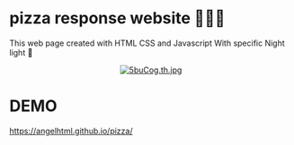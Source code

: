 # pizza response website 🍕🍕🍕
This web page created with HTML CSS and Javascript
With specific Night light 🌙
<center>
<a href="https://freeimage.host/i/5buCog"><img src="https://iili.io/5buCog.th.jpg" alt="5buCog.th.jpg" height="auto"></a>
</center>
<h1>DEMO</h1>
<a href="https://angelhtml.github.io/pizza/">https://angelhtml.github.io/pizza/</a>
